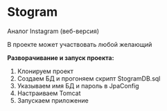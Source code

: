 # Stogram
Аналог Instagram (веб-версия)

В проекте может участвовать любой желающий

**Разворачивание и запуск проекта:**
1. Клонируем проект
2. Создаем БД и прогоняем скрипт StogramDB.sql
3. Указываем имя БД и пароль в JpaConfig
4. Настраиваем Tomcat
5. Запускаем приложение
